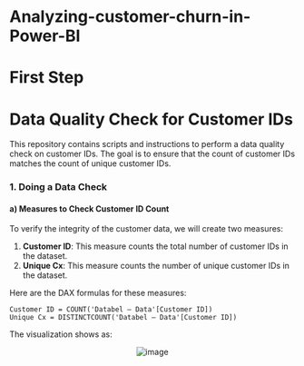# Analyzing-customer-churn-in-Power-BI

# First Step
# Data Quality Check for Customer IDs

This repository contains scripts and instructions to perform a data quality check on customer IDs. The goal is to ensure that the count of customer IDs matches the count of unique customer IDs.

### 1. Doing a Data Check

#### a) Measures to Check Customer ID Count

To verify the integrity of the customer data, we will create two measures:

1. **Customer ID**: This measure counts the total number of customer IDs in the dataset.
2. **Unique Cx**: This measure counts the number of unique customer IDs in the dataset.

Here are the DAX formulas for these measures:



```dax
Customer ID = COUNT('Databel – Data'[Customer ID])
Unique Cx = DISTINCTCOUNT('Databel – Data'[Customer ID])
```
The visualization shows as:
<br>
<div align="center">
  
![image](https://github.com/XaiZhen/Analyzing-customer-churn-in-Power-BI/assets/157572976/efb0de97-9601-43ec-a417-691633c66cdb)

</div>

